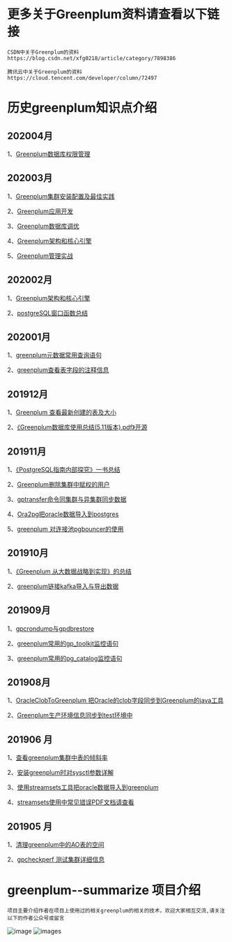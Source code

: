 # 更多关于Greenplum资料请查看以下链接
	CSDN中关于Greenplum的资料 https://blog.csdn.net/xfg0218/article/category/7898386

	腾讯云中关于Greenplum的资料 https://cloud.tencent.com/developer/column/72497


# 历史greenplum知识点介绍

## 202004月
1、[Greenplum数据库权限管理](https://github.com/xfg0218/greenplum--summarize/tree/master/202004/Greenplum%E6%95%B0%E6%8D%AE%E5%BA%93%E6%9D%83%E9%99%90%E7%AE%A1%E7%90%86)


## 202003月
1、[Greenplum集群安装配置及最佳实践](https://github.com/xfg0218/greenplum--summarize/tree/master/202003/Greenplum%E9%9B%86%E7%BE%A4%E5%AE%89%E8%A3%85%E9%85%8D%E7%BD%AE%E5%8F%8A%E6%9C%80%E4%BD%B3%E5%AE%9E%E8%B7%B5)

2、[Greenplum应用开发](https://github.com/xfg0218/greenplum--summarize/tree/master/202003/Greenplum%E5%BA%94%E7%94%A8%E5%BC%80%E5%8F%91)

3、[Greenplum数据库调优](https://github.com/xfg0218/greenplum--summarize/tree/master/202003/Greenplum%E6%95%B0%E6%8D%AE%E5%BA%93%E8%B0%83%E4%BC%98)

4、[Greenplum架构和核心引擎](https://github.com/xfg0218/greenplum--summarize/tree/master/202003/Greenplum%E6%9E%B6%E6%9E%84%E5%92%8C%E6%A0%B8%E5%BF%83%E5%BC%95%E6%93%8E)

5、[Greenplum管理实战](https://github.com/xfg0218/greenplum--summarize/tree/master/202003/Greenplum%E7%AE%A1%E7%90%86%E5%AE%9E%E6%88%98)

## 202002月
1、[Greenplum架构和核心引擎](https://github.com/xfg0218/greenplum--summarize/tree/master/202002/Greenplum%E6%9E%B6%E6%9E%84%E5%92%8C%E6%A0%B8%E5%BF%83%E5%BC%95%E6%93%8E)

2、[postgreSQL窗口函数总结](https://github.com/xfg0218/greenplum--summarize/tree/master/202002/Greenplum%E7%AA%97%E5%8F%A3%E5%87%BD%E6%95%B0%E6%80%BB%E7%BB%93)

## 202001月
1、[greenplum元数据常用查询语句](https://github.com/xfg0218/greenplum--summarize/tree/master/202001/greenplum%E5%85%83%E6%95%B0%E6%8D%AE%E4%BF%A1%E6%81%AF)

2、[greenplum查看表字段的注释信息](https://github.com/xfg0218/greenplum--summarize/tree/master/202001/%E6%9F%A5%E7%9C%8B%E8%A1%A8%E5%AD%97%E6%AE%B5%E7%9A%84%E6%B3%A8%E9%87%8A%E4%BF%A1%E6%81%AF)


## 201912月
1、[Greenplum 查看最新创建的表及大小](https://github.com/xfg0218/greenplum--summarize/tree/master/201912/%E6%9F%A5%E7%9C%8B%E6%9C%80%E6%96%B0%E7%9A%84%E8%A1%A8%E5%8F%8A%E5%A4%A7%E5%B0%8F)

2、[《Greenplum数据库使用总结(5.11版本).pdf》开源](https://github.com/xfg0218/greenplum--summarize/tree/master/greenplum%E5%AD%A6%E4%B9%A0pdf%E6%96%87%E6%A1%A3)


## 201911月
1、[《PostgreSQL指南内部探究》一书总结](https://github.com/xfg0218/greenplum--summarize/tree/master/201911/PostgresQL%E6%8C%87%E5%8D%97)

2、[Greenplum删除集群中赋权的用户](https://github.com/xfg0218/greenplum--summarize/tree/master/201911/user-drop)

3、[gptransfer命令同集群与异集群同步数据](https://github.com/xfg0218/greenplum--summarize/tree/master/201911/gptransfer)

4、[Ora2pg把oracle数据导入到postgres](https://github.com/xfg0218/greenplum--summarize/tree/master/201911/ora2pg)

5、[greenplum 对连接池pgbouncer的使用](https://github.com/xfg0218/greenplum--summarize/tree/master/201911/pgbouncer)



## 201910月
1、[《Greenplum 从大数据战略到实现》的总结](https://github.com/xfg0218/greenplum--summarize/blob/master/201910/greenplum%E4%BB%8E%E5%A4%A7%E6%95%B0%E6%8D%AE%E6%88%98%E7%95%A5%E5%88%B0%E5%AE%9E%E7%8E%B0/README.md)

2、[greenplum链接kafka导入与导出数据](https://github.com/xfg0218/greenplum--summarize/tree/master/201910/greenplum-kafka)


## 201909月
1、[gpcrondump与gpdbrestore](https://github.com/xfg0218/greenplum--summarize/blob/master/201909/gpcrondump%E4%B8%8Egpdbrestore/README.md)

2、[greenplum常用的gp_toolkit监控语句](https://github.com/xfg0218/greenplum--summarize/tree/master/201909/gp_toolkit)

3、[greenplum常用的pg_catalog监控语句](https://github.com/xfg0218/greenplum--summarize/tree/master/201909/pg_catalog)


## 201908月
1、[OracleClobToGreenplum 把Oracle的clob字段同步到Greenplum的java工具](https://github.com/xfg0218/greenplum--summarize/tree/master/201908/OracleClobToGreenplum)

2、[Greenplum生产环境信息同步到test环境中](https://github.com/xfg0218/greenplum--summarize/tree/master/201908/pro-to-test)

## 201906 月
1、[查看greenplum集群中表的倾斜率](https://github.com/xfg0218/greenplum--summarize/tree/master/201906/greenplum-table-percentage)

2、[安装greenplum时对sysctl参数详解](https://github.com/xfg0218/greenplum--summarize/tree/master/201906/file-configure)

3、[使用streamsets工具把oracle数据导入到greenplum](https://github.com/xfg0218/greenplum--summarize/tree/master/201906/oracle-streamsets-greenplum)

4、[streamsets使用中常见错误PDF文档请查看 ](https://github.com/xfg0218/greenplum--summarize/blob/master/document/streamsets%E6%95%B0%E6%8D%AE%E9%87%87%E9%9B%86%E5%B8%B8%E8%A7%81%E9%97%AE%E9%A2%98%E6%B1%87%E6%80%BB.pdf)



## 201905 月
1、[清理greenplum中的AO表的空间](https://github.com/xfg0218/greenplum--summarize/tree/master/201905/greenplum-inspect-ao)

2、[gpcheckperf 测试集群详细信息](https://github.com/xfg0218/greenplum--summarize/blob/master/201905/gpcheckperf/README.md)

# greenplum--summarize 项目介绍
	项目主要介绍作者在项目上使用过的相关greenplum的相关的技术，欢迎大家相互交流,请关注以下的作者公众号或留言

![image](https://github.com/xfg0218/greenplum--summarize/blob/master/images/wechat-images/wechat-images.png)
![images](https://github.com/xfg0218/greenplum--summarize/blob/master/images/wechat-images/watch-xiaoxu.png)

